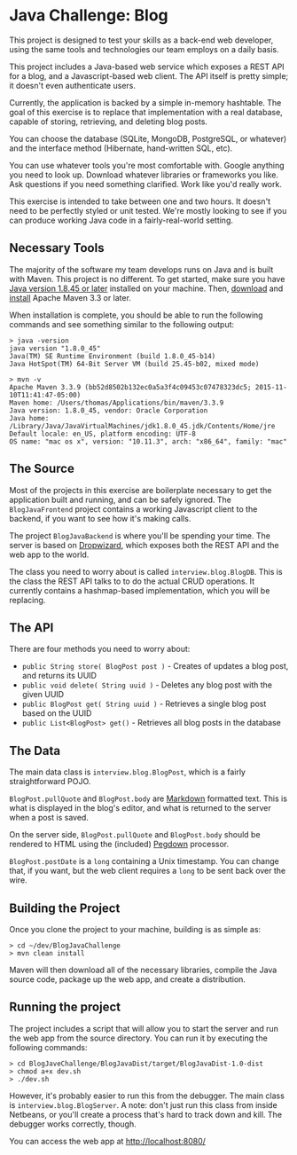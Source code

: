 # Java Challenge: Blog #

This project is designed to test your skills as a back-end web developer,
using the same tools and technologies our team employs on a daily basis.

This project includes a Java-based web service which exposes a REST API for a 
blog, and a Javascript-based web client. The API itself is pretty simple; it 
doesn't even authenticate users. 

Currently, the application is backed by a simple in-memory hashtable. The goal
of this exercise is to replace that implementation with a real database,
capable of storing, retrieving, and deleting blog posts.

You can choose the database (SQLite, MongoDB, PostgreSQL, or whatever) and
the interface method (Hibernate, hand-written SQL, etc).

You can use whatever tools you're most comfortable with. Google anything you
need to look up. Download whatever libraries or frameworks you like. Ask 
questions if you need something clarified. Work like you'd really work.

This exercise is intended to take between one and two hours. It doesn't need
to be perfectly styled or unit tested. We're mostly looking to see if you can 
produce working Java code in a fairly-real-world setting.
    
## Necessary Tools ##

The majority of the software my team develops runs on Java and is built with
Maven. This project is no different. To get started, make sure you have 
[Java version 1.8.45 or later](https://java.com/en/download/) installed on 
your machine. Then, [download](https://maven.apache.org/download.cgi) and
[install](https://maven.apache.org/install.html) Apache Maven 3.3 or later.

When installation is complete, you should be able to run the following 
commands and see something similar to the following output:

```
> java -version
java version "1.8.0_45"
Java(TM) SE Runtime Environment (build 1.8.0_45-b14)
Java HotSpot(TM) 64-Bit Server VM (build 25.45-b02, mixed mode)

> mvn -v
Apache Maven 3.3.9 (bb52d8502b132ec0a5a3f4c09453c07478323dc5; 2015-11-10T11:41:47-05:00)
Maven home: /Users/thomas/Applications/bin/maven/3.3.9
Java version: 1.8.0_45, vendor: Oracle Corporation
Java home: /Library/Java/JavaVirtualMachines/jdk1.8.0_45.jdk/Contents/Home/jre
Default locale: en_US, platform encoding: UTF-8
OS name: "mac os x", version: "10.11.3", arch: "x86_64", family: "mac"
```

## The Source ##

Most of the projects in this exercise are boilerplate necessary to get the 
application built and running, and can be safely ignored. The `BlogJavaFrontend`
project contains a working Javascript client to the backend, if you want to see
how it's making calls.

The project `BlogJavaBackend` is where you'll be spending your time. The server is
based on [Dropwizard](http://www.dropwizard.io/0.9.2/docs/), which exposes both
the REST API and the web app to the world.

The class you need to worry about is called `interview.blog.BlogDB`. This is the
class the REST API talks to to do the actual CRUD operations. It currently 
contains a hashmap-based implementation, which you will be replacing.

## The API ##

There are four methods you need to worry about:

* `public String store( BlogPost post )` - Creates of updates a blog post, and returns its UUID
* `public void delete( String uuid )` - Deletes any blog post with the given UUID
* `public BlogPost get( String uuid )` - Retrieves a single blog post based on the UUID
* `public List<BlogPost> get()` - Retrieves all blog posts in the database

## The Data ##

The main data class is `interview.blog.BlogPost`, which is a fairly 
straightforward POJO.

`BlogPost.pullQuote` and `BlogPost.body` are 
[Markdown](https://daringfireball.net/projects/markdown/) formatted text. This
is what is displayed in the blog's editor, and what is returned to the server
when a post is saved.

On the server side, `BlogPost.pullQuote` and `BlogPost.body` should be rendered
to HTML using the (included) [Pegdown](https://github.com/sirthias/pegdown)
processor.

`BlogPost.postDate` is a `long` containing a Unix timestamp. You can change that,
if you want, but the web client requires a `long` to be sent back over the wire.


## Building the Project ##

Once you clone the project to your machine, building is as simple as:

```
> cd ~/dev/BlogJavaChallenge
> mvn clean install
```

Maven will then download all of the necessary libraries, compile the Java 
source code, package up the web app, and create a distribution.

## Running the project ##

The project includes a script that will allow you to start the server and
run the web app from the source directory. You can run it by executing the
following commands:

```
> cd BlogJaveChallenge/BlogJavaDist/target/BlogJavaDist-1.0-dist
> chmod a+x dev.sh
> ./dev.sh
```

However, it's probably easier to run this from the debugger. The main class is
`interview.blog.BlogServer`. A note: don't just run this class from inside
Netbeans, or you'll create a process that's hard to track down and kill. The
debugger works correctly, though.

You can access the web app at <http://localhost:8080/>